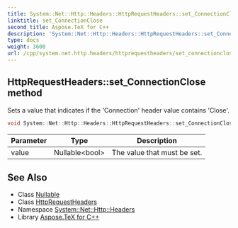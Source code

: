 ```yaml
---
title: System::Net::Http::Headers::HttpRequestHeaders::set_ConnectionClose method
linktitle: set_ConnectionClose
second_title: Aspose.TeX for C++
description: 'System::Net::Http::Headers::HttpRequestHeaders::set_ConnectionClose method. Sets a value that indicates if the ''Connection'' header value contains ''Close'' in C++.'
type: docs
weight: 3600
url: /cpp/system.net.http.headers/httprequestheaders/set_connectionclose/
---
```

## HttpRequestHeaders::set_ConnectionClose method


Sets a value that indicates if the 'Connection' header value contains 'Close'.

```cpp
void System::Net::Http::Headers::HttpRequestHeaders::set_ConnectionClose(Nullable<bool> value)
```


| Parameter | Type | Description |
| --- | --- | --- |
| value | Nullable\<bool\> | The value that must be set. |

## See Also

* Class [Nullable](../../../system/nullable/)
* Class [HttpRequestHeaders](../)
* Namespace [System::Net::Http::Headers](../../)
* Library [Aspose.TeX for C++](../../../)
